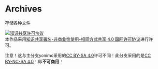 # Archives

存储各种文件

<a rel="license" href="http://creativecommons.org/licenses/by-nc-sa/4.0/"><img alt="知识共享许可协议" style="border-width:0" src="https://i.creativecommons.org/l/by-nc-sa/4.0/88x31.png" /></a><br />本作品采用<a rel="license" href="http://creativecommons.org/licenses/by-nc-sa/4.0/">知识共享署名-非商业性使用-相同方式共享 4.0 国际许可协议</a>进行许可。

注意！这与主分支yonimc采用的[CC BY-SA 4.0](http://creativecommons.org/licenses/by-sa/4.0/)许可不同！此分支采用的是[CC BY-NC-SA 4.0](http://creativecommons.org/licenses/by-nc-sa/4.0/)！即**不可商用**！
